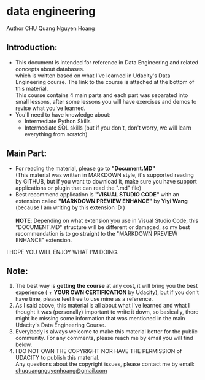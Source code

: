 # data engineering 
Author CHU Quang Nguyen Hoang
## Introduction:
- This document is intended for reference in Data Engineering and related concepts about databases.<br> which is written based on what I've learned in Udacity's Data Engineering course. The link to the course is attached at the bottom of this material.<br>
This course contains 4 main parts and each part was separated into small lessons, after some lessons you will have exercises and demos to revise what you've learned.
- You'll need to have knowledge about:
  - Intermediate Python Skills
  - Intermediate SQL skills (but if you don't, don't worry, we will learn everything from scratch)
## Main Part:
- For reading the material, please go to **"Document.MD"** <br>
(This material was written in MARKDOWN style, it's supported reading by GITHUB, but if you want to download it, make sure you have support applications or plugin that can read the ".md" file)
- Best recommend application is **"VISUAL STUDIO CODE"** with an extension called **"MARKDOWN PREVIEW ENHANCE"** by **Yiyi Wang** (because I am writing by this extension :D )<br><br>
**NOTE**: Depending on what extension you use in Visual Studio Code, this "DOCUMENT.MD" structure will be different or damaged, so my best recommendation is to go straight to the "MARKDOWN PREVIEW ENHANCE" extension.

I HOPE YOU WILL ENJOY WHAT I'M DOING. <peace out>
## Note:
1. The best way is **getting the course** at any cost, it will bring you the best experience ( + **YOUR OWN CERTIFICATION** by Udacity), but if you don't have time, please feel free to use mine as a reference.
2. As I said above, this material is all about what I've learned and what I thought it was (personally) important to write it down, so basically, there might be missing some information that was mentioned in the main Udacity's Data Engineering Course.<br>
2. Everybody is always welcome to make this material better for the public community. For any comments, please reach me by email you will find below.<br>
3. I DO NOT OWN THE COPYRIGHT NOR HAVE THE PERMISSION of UDACITY to publish this material. <br>
Any questions about the copyright issues, please contact me by email: chuquangnguyenhoang@gmail.com
